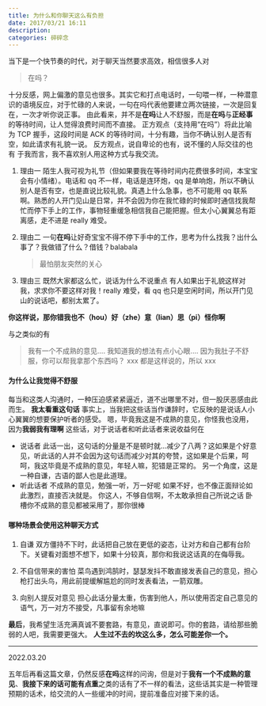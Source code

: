 ```yaml
---
title: 为什么和你聊天这么有负担
date: 2017/03/21 16:11
description:
categories: 碎碎念
---
```


当下是一个快节奏的时代，对于聊天当然要求高效，相信很多人对

> 在吗？

十分反感，网上偏激的意见也很多。其实它和打点电话时，一句喂一样，一种潜意识的语境反应，对于忙碌的人来说，一句在吗代表他要建立两次链接，一次是回复在，一次才听你说正事。
由此看来，并不是**在吗**让人不舒服，而是**在吗**与**正经事**的等待时间，让人觉得浪费时间而不直接。
正方观点（支持用“在吗”）将此比喻为 TCP 握手，这段时间是 ACK 的等待时间，十分有趣，当你不确认别人是否有空，如此请求有礼貌一说。
反方观点，说自卑论的也有，说不懂的人际交往的也有
于我而言，我不喜欢别人用这种方式与我交流。

1. 理由一
   陌生人我可视为礼节（但如果要我在等待时间内花费很多时间，本宝宝会有小情绪）。电话和 qq 不一样，电话是连环炮，qq 是单响炮，所以不确认别人是否有空，也是直说比较礼貌。真遇上什么急事，也不可能用 qq 联系啊。熟悉的人开门见山是日常，并不会因为你在我忙碌的时候即时通信找我帮忙而停下手上的工作，事物轻重缓急相信我自己能把握。但太小心翼翼总有距离感，走不进是 really 难受。

2. 理由二
   一句**在吗**让好奇宝宝不得不停下手中的工作，思考为什么找我？出什么事了？我做错了什么？借钱？balabala

   > 最怕朋友突然的关心

3. 理由三
   既然大家都这么忙，说话为什么不说重点
   有人如果出于礼貌这样对我，求求你不要这样对我！really 难受，看 qq 也只是空闲时间，所以开门见山的说话吧，都别太累了。

**你这样说，那你错我也不（hou）好（zhe）意（lian）思（pi）怪你啊**

与之类似的有

> 我有一个不成熟的意见....
> 我知道我的想法有点小心眼....
> 因为我肚子不舒服，你可以帮我拿那个东西吗？
> xxx 都是这样说的，所以 xxx

#### 为什么让我觉得不舒服

每当和这类人沟通时，一种压迫感紧紧逼近，道不出哪里不对，但一股厌恶感由此而生。
**我太看重这句话**
事实上，当我把这些话当作谦辞时，它反映的是说话人小心翼翼的想要保护听者的感受。
嗯，毕竟我这是不成熟的意见，你怪我也没用，因为**我弱我有理啊**
这些话，对于说话者和听此话者来说收益何在

- 说话者
  此话一出，这句话的分量是不是顿时就...减少了八两？这如果是个好意见，听此话的人并不会因为这句话而减少对其的夸赞，这如果是个后果，呵呵，我这毕竟是不成熟的意见，年轻人嘛，犯错是正常的。
  另一个角度，这是一种自谦，古语的鄙人也是此道理。
- 听此话者
  不成熟的意见，勉强一听，万一好呢
  如果不好，也不像正面辩论如此激烈，直接否决就是。
  你这人，不够自信啊，不太敢承担自己所说之话
  卧槽你不成熟的意见都被采用了，那你很棒

#### 哪种场景会使用这种聊天方式

1. 自谦
   双方僵持不下时，此话把自己放在更低的姿态，让对方和自己都有台阶下。关键看对面想不想下，如果十分较真，那你和我说这话真的在侮辱我。

2. 不自信带来的害怕
   菜鸟遇到鸿鹄时，瑟瑟发抖不敢直接发表自己的意见，担心枪打出头鸟，用此前提缓解尴尬的同时发表看法，一箭双雕。

3. 向别人提反对意见
   担心此话分量太重，伤害到他人，所以使用否定自己意见的语气，万一对方不接受，凡事留有余地嘛

**最后**，我希望生活充满真诚不要套路，有意见，直说即可。你的套路，请给那些脆弱的人吧，我需要更强大。
**人生过不去的坎这么多，怎么可能差你一个。**

---

2022.03.20

五年后再看这篇文章，仍然反感**在吗**这样的问询，但是对于**我有一个不成熟的意见**、**我接下来的话可能有点重**之类的话有了不一样的看法，这些话其实是一种管理预期的话术，给交流的人一些缓冲的时间，提前准备应对接下来的话。
